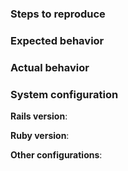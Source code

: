 ### Steps to reproduce

### Expected behavior
<!-- Tell us what should happen -->

### Actual behavior
<!-- Tell us what happens instead -->

### System configuration
**Rails version**:

**Ruby version**:

**Other configurations**:

